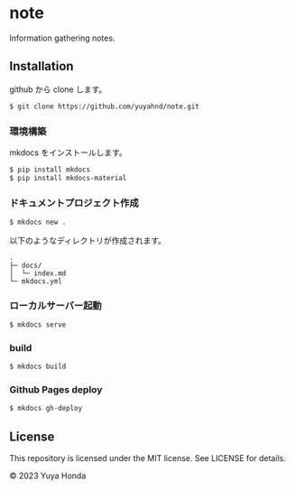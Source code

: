 # note
Information gathering notes.

## Installation
github から clone します。

```bash
$ git clone https://github.com/yuyahnd/note.git
```

### 環境構築
mkdocs をインストールします。

```bash
$ pip install mkdocs
$ pip install mkdocs-material
```

### ドキュメントプロジェクト作成

```bash
$ mkdocs new .
```

以下のようなディレクトリが作成されます。

```
.
├─ docs/
│  └─ index.md
└─ mkdocs.yml
```

### ローカルサーバー起動
```bash
$ mkdocs serve
```

### build
```bash
$ mkdocs build
```

### Github Pages deploy
```bash
$ mkdocs gh-deploy
```


## License
This repository is licensed under the MIT license. See LICENSE for details.

&copy; 2023 Yuya Honda
